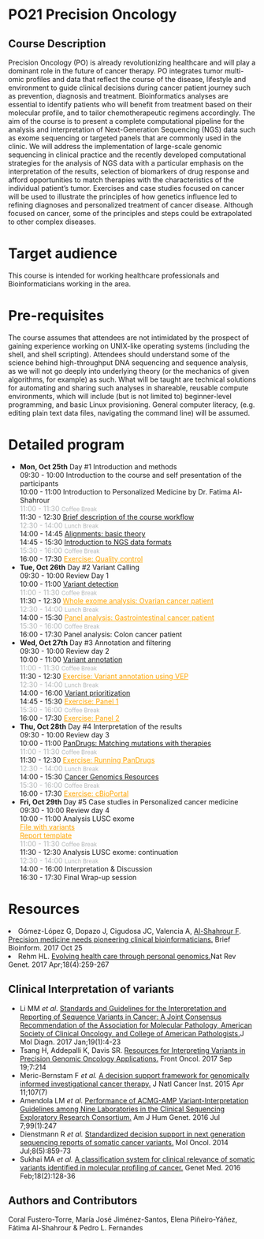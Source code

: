 
<h1>PO21 Precision Oncology</h1>

<h2>  Course Description  </h2>



<p>Precision Oncology (PO) is already revolutionizing healthcare and will play a dominant role in the future of cancer therapy. PO integrates tumor multi-omic profiles and data that reflect the course of the disease, lifestyle and environment to guide clinical decisions during cancer patient journey such as prevention, diagnosis and treatment. Bioinformatics analyses are essential to identify patients who will benefit from treatment based on their molecular profile, and to tailor chemotherapeutic regimens accordingly. 
The aim of the course is to present a complete computational pipeline for the analysis and interpretation of Next-Generation Sequencing (NGS) data such as exome sequencing or targeted panels that are commonly used in the clinic. We will address the implementation of large-scale genomic sequencing in clinical practice and the recently developed computational strategies for the analysis of NGS data with a particular emphasis on the interpretation of the results, selection of biomarkers of drug response and afford opportunities to match therapies with the characteristics of the individual patient’s tumor. Exercises and case studies focused on cancer will be used to illustrate the principles of how genetics influence led to refining diagnoses and personalized treatment of cancer disease. Although focused on cancer, some of the principles and steps could be extrapolated to other complex diseases.
</p>

<h1>
<a id="target-audience" class="anchor" href="#target-audience" aria-hidden="true"><span aria-hidden="true" class="octicon octicon-link"></span></a>Target audience</h1>

<p>This course is intended for working healthcare professionals and Bioinformaticians working in the area.</p>

<h1>
<a id="pre-requisites" class="anchor" href="#pre-requisites" aria-hidden="true"><span aria-hidden="true" class="octicon octicon-link"></span></a>Pre-requisites</h1>

<p>The course assumes that attendees are not intimidated by the prospect of gaining experience working on UNIX-like operating systems (including the shell, and shell scripting). Attendees should understand some of the science behind high-throughput DNA sequencing and sequence analysis, as we will not go deeply into underlying theory (or the mechanics of given algorithms, for example) as such. What will be taught are technical solutions for automating and sharing such analyses in shareable, reusable compute environments, which will include (but is not limited to) beginner-level programming, and basic Linux provisioning. General computer literacy, (e.g. editing plain text data files, navigating the command line) will be assumed.</p>

<h1>
<a id="detailed-program" class="anchor" href="#detailed-program" aria-hidden="true"><span aria-hidden="true" class="octicon octicon-link"></span></a>Detailed program</h1>

<ul>
<li>
<strong>Mon, Oct 25th</strong> Day #1 Introduction and methods <br>
09:30 - 10:00 Introduction to the course and self presentation of the participants <br>
<!--10:00 - 11:00 <a href="https://github.com/cniobu/pm17/raw/gh-pages/material/01_PersonalizedMedicine.pdf">Personalized Medicine</a> <br> -->
10:00 - 11:00 Introduction to Personalized Medicine by Dr. Fatima Al-Shahrour <br>
<span style="color:#b3b6b7">11:00 - 11:30 <small>Coffee Break</small></span><br>
11:30 - 12:30 <a href="https://github.com/cniobu/cniobu.github.io/tree/gh-pages/po21/material/Day1_1.pdf">Brief description of the course workflow</a><br>
<!-- 11:30 - 12:30 Brief description of the course workflow <br> -->
<span style="color:#b3b6b7">12:30 - 14:00 <small>Lunch Break</small></span><br>
<!--14:00 - 16:00 <a href="https://github.com/cniobu/pm17/raw/gh-pages/material/03_data_n_methods.pdf">Playing with the data and the methods</a><br>-->
14:00 - 14:45 <a href="https://github.com/cniobu/cniobu.github.io/tree/gh-pages/po21/material/Day1_2.pdf"> Alignments: basic theory </a><br> 
14:45 - 15:30 <a href="https://github.com/cniobu/cniobu.github.io/tree/gh-pages/po21/material/Day1_3.pdf"> Introduction to NGS data formats </a><br>
<span style="color:#b3b6b7">15:30 - 16:00 <small>Coffee Break</small></span><br>
<!--16:30 - 18:00 1st Exercise: <a href="https://github.com/cniobu/pm17/raw/gh-pages/material/04_running_the_pipelineVp.pdf" style="color:orange">Running the pipeline</a> | [<a href="https://github.com/cniobu/pm17/raw/gh-pages/material/04_running_the_pipeline.pdf" style="color:orange">Solved</a>] | [<a href="https://www.dropbox.com/s/5pxdlq0koo4hom8/OVCA_case.tar?dl=0">OVCA_case data</a>] </li>-->
16:00 - 17:30 <a href="https://github.com/cniobu/cniobu.github.io/blob/gh-pages/po21/material/Day1_QC.pdf" style="color:orange"> Exercise: Quality control </a><br>
<!--16:30 - 18:00 Exercise: Running the pipeline </li>-->
<li>
<strong>Tue, Oct 26th</strong> Day #2 Variant Calling <br>
<!-- 09:30 - 10:00 Introduction to the course and self presentation of the participants <br> -->
<!--10:00 - 11:00 <a href="https://github.com/cniobu/pm17/raw/gh-pages/material/01_PersonalizedMedicine.pdf">Personalized Medicine</a> <br> -->
09:30 - 10:00 Review Day 1 <br>
10:00 - 11:00 <a href="https://github.com/cniobu/cniobu.github.io/blob/gh-pages/po21/material/Day2_VariantDetection.pdf">Variant detection</a><br>
<span style="color:#b3b6b7">11:00 - 11:30 <small>Coffee Break</small></span><br>
11:30 - 12:30 <a href="https://github.com/cniobu/cniobu.github.io/blob/gh-pages/po21/material/Day2_ovca.pdf" style="color:orange"> Whole exome analysis: Ovarian cancer patient </a><br>
<span style="color:#b3b6b7">12:30 - 14:00 <small>Lunch Break</small></span><br>
14:00 - 15:30 <a href="https://github.com/cniobu/cniobu.github.io/blob/gh-pages/po21/material/Day2_Gastrointestinal_Cancer.pdf" style="color:orange"> Panel analysis: Gastrointestinal cancer patient </a><br>
<span style="color:#b3b6b7">15:30 - 16:00 <small>Coffee Break</small></span><br>
<!--14:00 - 16:00 <a href="https://github.com/cniobu/pm17/raw/gh-pages/material/03_data_n_methods.pdf">Playing with the data and the methods</a><br>-->
16:00 - 17:30 Panel analysis: Colon cancer patient <br>
<!--16:30 - 18:00 1st Exercise: <a href="https://github.com/cniobu/pm17/raw/gh-pages/material/04_running_the_pipelineVp.pdf" style="color:orange">Running the pipeline</a> | [<a href="https://github.com/cniobu/pm17/raw/gh-pages/material/04_running_the_pipeline.pdf" style="color:orange">Solved</a>] | [<a href="https://www.dropbox.com/s/5pxdlq0koo4hom8/OVCA_case.tar?dl=0">OVCA_case data</a>] </li>-->
<li>
<strong>Wed, Oct 27th</strong> Day #3 Annotation and filtering <br>
09:30 - 10:00 Review day 2 <br>
10:00 - 11:00 <a href="https://github.com/cniobu/cniobu.github.io/blob/gh-pages/po21/material/Day3_VariantAnnotation.pdf">Variant annotation</a> <br>
<span style="color:#b3b6b7">11:00 - 11:30 <small>Coffee Break</small></span><br>
<!--11:30 - 12:30 2nd Exercise: <a href="https://github.com/cniobu/pm17/raw/gh-pages/material/06_Variant_annotation_exercise.pdf" style="color:orange">Running the pipeline</a> <br>-->
11:30 - 12:30 <a href="https://github.com/cniobu/cniobu.github.io/blob/gh-pages/po21/material/Day3_vep.pdf" style="color:orange"> Exercise: Variant annotation using VEP </a> <br>
<span style="color:#b3b6b7">12:30 - 14:00 <small>Lunch Break</small></span><br>
14:00 - 16:00 <a href="https://github.com/cniobu/cniobu.github.io/blob/gh-pages/po21/material/Day3_VariantPrioritization.pdf">Variant prioritization</a> <br>
14:45 - 15:30 <a href="https://github.com/cniobu/cniobu.github.io/blob/gh-pages/po21/material/Filtering_hands_on1.pdf" style="color:orange">Exercise: Panel 1</a> <br>
<span style="color:#b3b6b7">15:30 - 16:00 <small>Coffee Break</small></span><br>
16:00 - 17:30 <a href="https://github.com/cniobu/cniobu.github.io/blob/gh-pages/po21/material/Filtering_hands_on2.pdf" style="color:orange">Exercise: Panel 2</a></li>
<li>
<strong>Thu, Oct 28th</strong> Day #4 Interpretation of the results <br>
09:30 - 10:00 Review day 3 <br>
10:00 - 11:00 <a href="https://github.com/cniobu/cniobu.github.io/blob/gh-pages/po21/material/PanDrugs.pdf">PanDrugs: Matching mutations with therapies</a> <br>
<span style="color:#b3b6b7">11:00 - 11:30 <small>Coffee Break</small></span><br>
<!--11:30 - 12:30 4th Exercise: <a href="https://github.com/cniobu/cniobu.github.io/blob/gh-pages/po21/material/Day4_PanDrugs_Exercise.pdf" style="color:orange">Running PanDrugs</a> <br>-->
11:30 - 12:30 <a href="https://github.com/cniobu/cniobu.github.io/blob/gh-pages/po21/material/Day4_PanDrugs_Exercise.pdf" style="color:orange"> Exercise: Running PanDrugs</a><br>
<span style="color:#b3b6b7">12:30 - 14:00 <small>Lunch Break</small></span><br>
<!--14:00 - 16:00 <a href="https://github.com/cniobu/pm17/raw/gh-pages/material/11_CancerGenomicsResources.pdf">Cancer Genomics Resources</a> <br>-->
14:00 - 15:30 <a href="https://github.com/cniobu/cniobu.github.io/blob/gh-pages/po21/material/Day4.pdf"> Cancer Genomics Resources </a> <br>
<span style="color:#b3b6b7">15:30 - 16:00 <small>Coffee Break</small></span><br>
16:00 - 17:30 <a href="https://github.com/cniobu/cniobu.github.io/blob/gh-pages/po21/material/Day5_cBioPortal_Exercise.pdf" style="color:orange"> Exercise: cBioPortal</a></li>
<li>
<strong>Fri, Oct 29th</strong> Day #5 Case studies in Personalized cancer medicine <br>
09:30 - 10:00 Review day 4 <br>
10:00 - 11:00 Analysis LUSC exome <br>
<a href="https://github.com/cniobu/cniobu.github.io/blob/gh-pages/po21/material/Analysis.exomeLUSC.xlsx" style="color:orange"> File with variants </a><br>
<a href="https://github.com/cniobu/cniobu.github.io/blob/gh-pages/po21/material/ReportGenerationExercise.04.12.18-2.pptx" style="color:orange"> Report template </a><br>
<span style="color:#b3b6b7">11:00 - 11:30 <small>Coffee Break</small></span><br>
11:30 - 12:30 Analysis LUSC exome: continuation <br>
<span style="color:#b3b6b7">12:30 - 14:00 <small>Lunch Break</small></span><br>
14:00 - 16:00 Interpretation &amp; Discussion <br>
<!--  &nbsp;&nbsp;&nbsp; <a href="https://github.com/cniobu/pm17/raw/gh-pages/material/GuidelinesVariantDetection.pdf" >Guidelines for the interpretation of somatic mutations</a> <br>
<span style="color:#b3b6b7">16:00 - 16:30 <small>Coffee Break</small></span><br>-->
16:30 - 17:30 Final Wrap-up session</li>
<!--<a href="https://github.com/cniobu/pm17/raw/gh-pages/material/Software_installation.pdf">Software Installation</a><br>-->
<!--<a href="https://github.com/cniobu/pm17/raw/gh-pages/material/PM17_SoftDep.pdf">Software Installation Quick Guide (root user)</a><br>-->
</ul>

<h1>
<!--<a id="gl0ossary" class="anchor" href="#glossary" aria-hidden="true"><span aria-hidden="true" class="octicon octicon-link"></span></a>Glossary</h1>-->
<!--<h2 class="project-tagline"><a href="https://github.com/cniobu/pm17/raw/gh-pages/material/Glossary.pdf" style="color:green">File with terms</a></h2>-->

<h1>
<a id="resources" class="anchor" href="#resources" aria-hidden="true"><span aria-hidden="true" class="octicon octicon-link"></span></a>Resources</h1>
<li>
  Gómez-López G, Dopazo J, Cigudosa JC, Valencia A, <u>Al-Shahrour F</u>. <a href="https://www.ncbi.nlm.nih.gov/pubmed/29077790">Precision medicine needs pioneering clinical bioinformaticians.</a> Brief Bioinform. 2017 Oct 25 <br>
<li>
Rehm HL. <a href="https://www.ncbi.nlm.nih.gov/pubmed/28138143">Evolving health care through personal genomics.</a>Nat Rev Genet. 2017 Apr;18(4):259-267<br>
<h2><a id="clinical-interpret-var" class="anchor" href="#clinical-interpret-var" aria-hidden="true"><span aria-hidden="true" class="octicon octicon-link"></span></a>Clinical Interpretation of variants</h2>
<ul>
<li> Li MM <i>et al</i>. <a href="https://www.ncbi.nlm.nih.gov/pubmed/27993330">Standards and Guidelines for the Interpretation and Reporting of Sequence Variants in Cancer: A Joint Consensus Recommendation of the Association for Molecular Pathology, American Society of Clinical Oncology, and College of American Pathologists.</a>J Mol Diagn. 2017 Jan;19(1):4-23<br>
<li>
  Tsang H, Addepalli K, Davis SR. <a href="https://www.ncbi.nlm.nih.gov/pubmed/ 28975082">Resources for Interpreting Variants in Precision Genomic Oncology Applications.</a> Front Oncol. 2017 Sep 19;7:214<br>
<li>
  Meric-Bernstam F <i>et al. </i><a href="http://www.ncbi.nlm.nih.gov/pubmed/25863335">A decision support framework for genomically informed investigational cancer therapy.</a> J Natl Cancer Inst. 2015 Apr 11;107(7)<br>
<li>
  Amendola LM <i>et al. </i><a href="http://www.ncbi.nlm.nih.gov/pubmed/27392081">Performance of ACMG-AMP Variant-Interpretation Guidelines among Nine Laboratories in the Clinical Sequencing Exploratory Research Consortium.</a> Am J Hum Genet. 2016 Jul 7;99(1):247<br>
<li>
  Dienstmann R <i>et al. </i><a href="http://www.ncbi.nlm.nih.gov/pubmed/24768039">Standardized decision support in next generation sequencing reports of somatic cancer variants.</a> Mol Oncol. 2014 Jul;8(5):859-73<br>
<li>
  Sukhai MA <i>et al. </i><a href="http://www.ncbi.nlm.nih.gov/pubmed/25880439">A classification system for clinical relevance of somatic variants identified in molecular profiling of cancer.</a> Genet Med. 2016 Feb;18(2):128-36<br>
</ul>

<h2>Authors and Contributors</h2>
<p>Coral Fustero-Torre, María José Jiménez-Santos, Elena Piñeiro-Yáñez, Fátima Al-Shahrour & Pedro L. Fernandes</p>


  
  </body>
</html>
